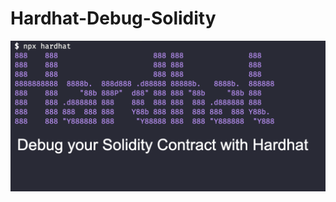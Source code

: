 # Hardhat-Debug-Solidity

[![how to debug your solidity contract with hardhat](https://raw.githubusercontent.com/mohammadreza-ashouri/Hardhat-Debug-Solidity/main/hardhatdebug.png)](https://youtu.be/etzg4f7wbis)
